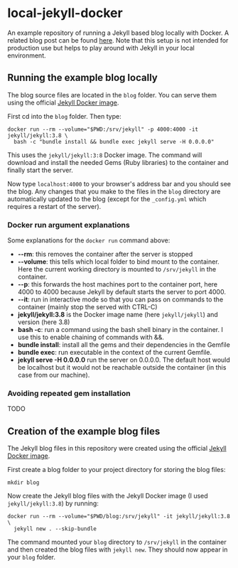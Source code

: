 # local-jekyll-docker

An example repository of running a Jekyll based blog locally with Docker.
A related blog post can be found [here][blog]. Note that this setup is not intended for production
use but helps to play around with Jekyll in your local environment.

## Running the example blog locally

The blog source files are located in the `blog` folder. You can serve them using the official 
[Jekyll Docker image][jekyll-docker].

First cd into the `blog` folder. Then type:
```
docker run --rm --volume="$PWD:/srv/jekyll" -p 4000:4000 -it jekyll/jekyll:3.8 \
  bash -c "bundle install && bundle exec jekyll serve -H 0.0.0.0"
```

This uses the `jekyll/jekyll:3:8` Docker image. The command will download and install the needed 
Gems (Ruby libraries) to the container and finally start the server.

Now type `localhost:4000` to your browser's address bar and you should see the blog. Any changes 
that you make to the files in the `blog` directory are automatically updated to the blog (except
for the `_config.yml` which requires a restart of the server).

### Docker run argument explanations

Some explanations for the `docker run` command above:
- **--rm**: this removes the container after the server is stopped
- **--volume**: this tells which local folder to bind mount to the container. Here the current working 
  directory is mounted to `/srv/jekyll` in the container.
- **--p**: this forwards the host machines port to the container port, here 4000 to 4000 because
  Jekyll by default starts the server to port 4000.
- **--it**: run in interactive mode so that you can pass on commands to the container 
  (mainly stop the served with CTRL-C)
- **jekyll/jekyll:3.8** is the Docker image name (here `jekyll/jekyll`) and version (here 3.8)
- **bash -c**: run a command using the bash shell binary in the container. I use this to enable
  chaining of commands with &&.
- **bundle install**: install all the gems and their dependencies in the Gemfile
- **bundle exec**: run executable in the context of the current Gemfile.
- **jekyll serve -H 0.0.0.0** run the server on 0.0.0.0. The default host would be localhost but
  it would not be reachable outside the container (in this case from our machine).

### Avoiding repeated gem installation


TODO


## Creation of the example blog files

The Jekyll blog files in this repository were created using the official 
[Jekyll Docker image][jekyll-docker].

First create a blog folder to your project directory for storing the blog files:

`mkdir blog`

Now create the Jekyll blog files with the Jekyll Docker image (I used `jekyll/jekyll:3.8`) by 
running: 

```
docker run --rm --volume="$PWD/blog:/srv/jekyll" -it jekyll/jekyll:3.8 \
  jekyll new . --skip-bundle
```

The command mounted your `blog` directory to `/srv/jekyll` in the container and then created the 
blog files with `jekyll new`. They should now appear in your `blog` folder.


[blog]: https://jlintusaari.github.io/2018/03/github-hosted-jekyll-blog-custom-theme/
[knitr]: https://yihui.name/knitr/
[GitHub]: https://github.com
[Jekyll]: https://jekyllrb.com/
[jekyll-in-github]: https://help.github.com/articles/using-jekyll-as-a-static-site-generator-with-github-pages/
[github-pages]: https://pages.github.com/
[gh-themes]: https://pages.github.com/themes/
[whiteglass]: https://github.com/yous/whiteglass
[remote-theme]: https://github.com/benbalter/jekyll-remote-theme
[issue]: https://github.com/yous/whiteglass/issues/13
[bundler]: https://bundler.io/
[jekyll-docker]: https://hub.docker.com/r/jekyll/jekyll/


